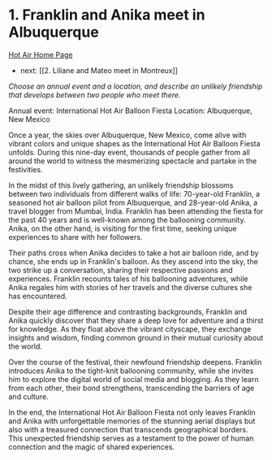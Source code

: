 # 1. Franklin and Anika meet in Albuquerque

[Hot Air Home Page](https://hotair.peterkaminski.wiki/) 
 - next: [[2. Liliane and Mateo meet in Montreux]]

_Choose an annual event and a location, and describe an unlikely friendship that develops between two people who meet there._

Annual event: International Hot Air Balloon Fiesta
Location: Albuquerque, New Mexico

Once a year, the skies over Albuquerque, New Mexico, come alive with vibrant colors and unique shapes as the International Hot Air Balloon Fiesta unfolds. During this nine-day event, thousands of people gather from all around the world to witness the mesmerizing spectacle and partake in the festivities.

In the midst of this lively gathering, an unlikely friendship blossoms between two individuals from different walks of life: 70-year-old Franklin, a seasoned hot air balloon pilot from Albuquerque, and 28-year-old Anika, a travel blogger from Mumbai, India. Franklin has been attending the fiesta for the past 40 years and is well-known among the ballooning community. Anika, on the other hand, is visiting for the first time, seeking unique experiences to share with her followers.

Their paths cross when Anika decides to take a hot air balloon ride, and by chance, she ends up in Franklin's balloon. As they ascend into the sky, the two strike up a conversation, sharing their respective passions and experiences. Franklin recounts tales of his ballooning adventures, while Anika regales him with stories of her travels and the diverse cultures she has encountered.

Despite their age difference and contrasting backgrounds, Franklin and Anika quickly discover that they share a deep love for adventure and a thirst for knowledge. As they float above the vibrant cityscape, they exchange insights and wisdom, finding common ground in their mutual curiosity about the world.

Over the course of the festival, their newfound friendship deepens. Franklin introduces Anika to the tight-knit ballooning community, while she invites him to explore the digital world of social media and blogging. As they learn from each other, their bond strengthens, transcending the barriers of age and culture.

In the end, the International Hot Air Balloon Fiesta not only leaves Franklin and Anika with unforgettable memories of the stunning aerial displays but also with a treasured connection that transcends geographical borders. This unexpected friendship serves as a testament to the power of human connection and the magic of shared experiences.


